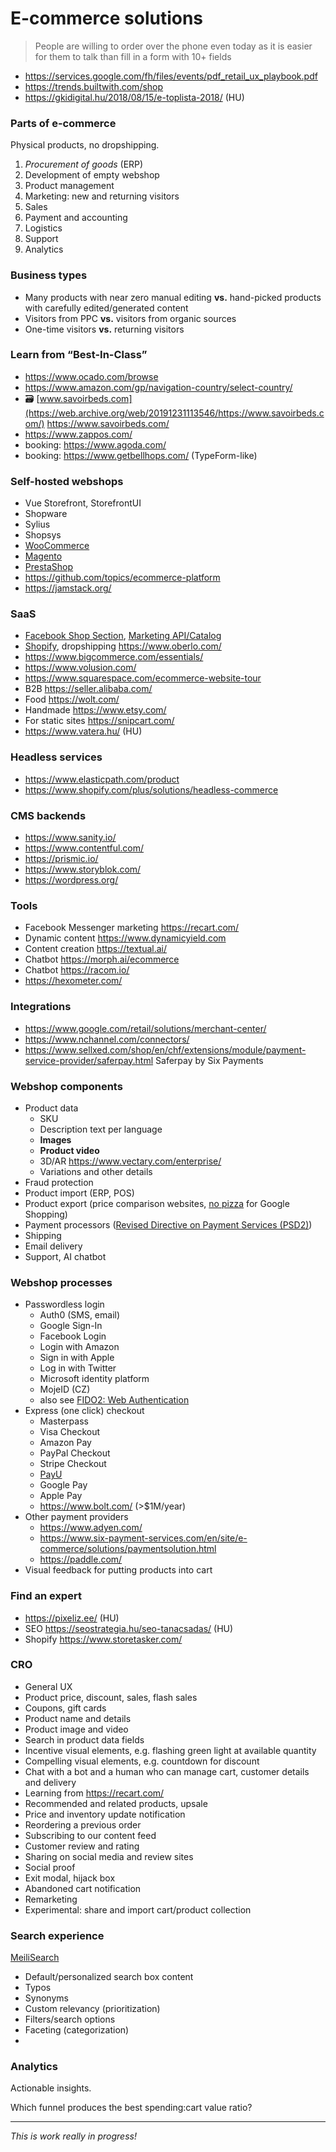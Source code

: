 # E-commerce solutions

> People are willing to order over the phone even today
> as it is easier for them to talk than fill in a form with 10+ fields

- https://services.google.com/fh/files/events/pdf_retail_ux_playbook.pdf
- https://trends.builtwith.com/shop
- https://gkidigital.hu/2018/08/15/e-toplista-2018/ (HU)

### Parts of e-commerce

Physical products, no dropshipping.

1. _Procurement of goods_ (ERP)
1. Development of empty webshop
1. Product management
1. Marketing: new and returning visitors
1. Sales
1. Payment and accounting
1. Logistics
1. Support
1. Analytics

### Business types

- Many products with near zero manual editing
  **vs.** hand-picked products with carefully edited/generated content
- Visitors from PPC **vs.** visitors from organic sources
- One-time visitors **vs.** returning visitors

### Learn from “Best-In-Class”

- https://www.ocado.com/browse
- https://www.amazon.com/gp/navigation-country/select-country/
- :card_file_box: [www.savoirbeds.com](https://web.archive.org/web/20191231113546/https://www.savoirbeds.com/) https://www.savoirbeds.com/
- https://www.zappos.com/
- booking: https://www.agoda.com/
- booking: https://www.getbellhops.com/ (TypeForm-like)

### Self-hosted webshops

- Vue Storefront, StorefrontUI
- Shopware
- Sylius
- Shopsys
- [WooCommerce](https://woocommerce.com/product-category/woocommerce-extensions/)
- [Magento](https://marketplace.magento.com/)
- [PrestaShop](https://addons.prestashop.com/en/)
- https://github.com/topics/ecommerce-platform
- https://jamstack.org/

### SaaS

- [Facebook Shop Section](https://www.facebook.com/business/help/238403573454149),
  [Marketing API/Catalog](https://developers.facebook.com/docs/marketing-api/catalog)
- [Shopify](https://www.shopify.com/), dropshipping https://www.oberlo.com/
- https://www.bigcommerce.com/essentials/
- https://www.volusion.com/
- https://www.squarespace.com/ecommerce-website-tour
- B2B https://seller.alibaba.com/
- Food https://wolt.com/
- Handmade https://www.etsy.com/
- For static sites https://snipcart.com/
- https://www.vatera.hu/ (HU)

### Headless services

- https://www.elasticpath.com/product
- https://www.shopify.com/plus/solutions/headless-commerce

### CMS backends

- https://www.sanity.io/
- https://www.contentful.com/
- https://prismic.io/
- https://www.storyblok.com/
- https://wordpress.org/

### Tools

- Facebook Messenger marketing https://recart.com/
- Dynamic content https://www.dynamicyield.com
- Content creation https://textual.ai/
- Chatbot https://morph.ai/ecommerce
- Chatbot https://racom.io/
- https://hexometer.com/

### Integrations

- https://www.google.com/retail/solutions/merchant-center/
- https://www.nchannel.com/connectors/
- https://www.sellxed.com/shop/en/chf/extensions/module/payment-service-provider/saferpay.html Saferpay by Six Payments

### Webshop components

- Product data
  - SKU
  - Description text per language
  - **Images**
  - **Product video**
  - 3D/AR https://www.vectary.com/enterprise/
  - Variations and other details
- Fraud protection
- Product import (ERP, POS)
- Product export (price comparison websites, [no pizza](https://support.google.com/merchants/answer/6150127) for Google Shopping)
- Payment processors
  ([Revised Directive on Payment Services (PSD2)](https://en.wikipedia.org/wiki/Payment_Services_Directive#Revised_Directive_on_Payment_Services_%28PSD2%29))
- Shipping
- Email delivery
- Support, AI chatbot

### Webshop processes

- Passwordless login
  - Auth0 (SMS, email)
  - Google Sign-In
  - Facebook Login
  - Login with Amazon
  - Sign in with Apple
  - Log in with Twitter
  - Microsoft identity platform
  - MojeID (CZ)
  - also see [FIDO2: Web Authentication](https://fidoalliance.org/fido2/fido2-web-authentication-webauthn/)
- Express (one click) checkout
  - Masterpass
  - Visa Checkout
  - Amazon Pay
  - PayPal Checkout
  - Stripe Checkout
  - [PayU](https://developer.payumoney.com/checkoutfeatures/)
  - Google Pay
  - Apple Pay
  - https://www.bolt.com/ (>$1M/year)
- Other payment providers
  - https://www.adyen.com/
  - https://www.six-payment-services.com/en/site/e-commerce/solutions/paymentsolution.html
  - https://paddle.com/
- Visual feedback for putting products into cart

### Find an expert

- https://pixeliz.ee/ (HU)
- SEO https://seostrategia.hu/seo-tanacsadas/ (HU)
- Shopify https://www.storetasker.com/

### CRO

- General UX
- Product price, discount, sales, flash sales
- Coupons, gift cards
- Product name and details
- Product image and video
- Search in product data fields
- Incentive visual elements, e.g. flashing green light at available quantity
- Compelling visual elements, e.g. countdown for discount
- Chat with a bot and a human
  who can manage cart, customer details and delivery
- Learning from https://recart.com/
- Recommended and related products, upsale
- Price and inventory update notification
- Reordering a previous order
- Subscribing to our content feed
- Customer review and rating
- Sharing on social media and review sites
- Social proof
- Exit modal, hijack box
- Abandoned cart notification
- Remarketing
- Experimental: share and import cart/product collection

### Search experience

[MeiliSearch](https://docs.meilisearch.com/learn/what_is_meilisearch/comparison_to_alternatives.html)

- Default/personalized search box content
- Typos
- Synonyms
- Custom relevancy (prioritization)
- Filters/search options
- Faceting (categorization)
-

### Analytics

Actionable insights.

Which funnel produces the best spending:cart value ratio?

---

_This is work really in progress!_
